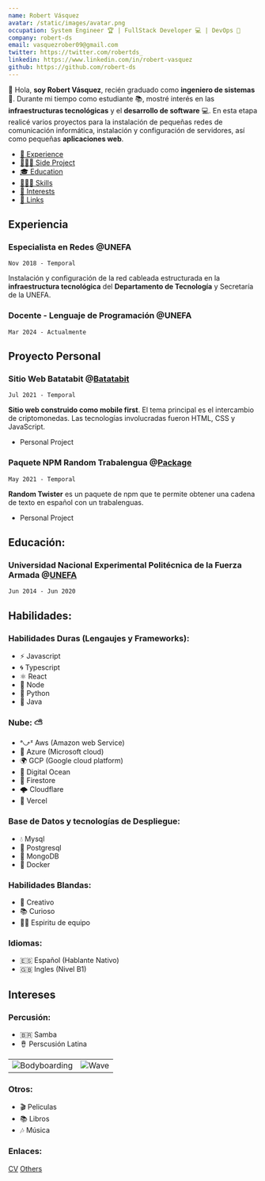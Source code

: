 ```yaml
---
name: Robert Vásquez
avatar: /static/images/avatar.png
occupation: System Engineer 🏆 | FullStack Developer 💻 | DevOps 🚀
company: robert-ds
email: vasquezrober09@gmail.com
twitter: https://twitter.com/robertds_
linkedin: https://www.linkedin.com/in/robert-vasquez
github: https://github.com/robert-ds
---
```


👋 Hola, **soy Robert Vásquez**, recién graduado como **ingeniero de sistemas** 🚀. Durante mi tiempo como estudiante 📚, mostré interés en las **infraestructuras tecnológicas** y el **desarrollo de software** 💻. En esta etapa realicé varios proyectos para la instalación de pequeñas redes de comunicación informática, instalación y configuración de servidores, así como pequeñas **aplicaciones web**.

- [💼 Experience](#experiencia)
- [🧑🏻‍💻 Side Project](#Proyecto-personal)
- [🎓 Education](#educación)
- [🤹🏼‍♂️ Skills](#Habilidades)
- [🏐 Interests](#intereses)
- [🔗 Links](#enlaces)

## Experiencia

### Especialista en Redes **@UNEFA**

`Nov 2018 - Temporal`

Instalación y configuración de la red cableada estructurada en la **infraestructura tecnológica** del **Departamento de Tecnología** y Secretaría de la UNEFA.

### Docente - Lenguaje de Programación **@UNEFA**

`Mar 2024 - Actualmente`

## Proyecto Personal

### Sitio Web Batatabit @[Batatabit](https://github.com/robert-ds/Batatabit)

`Jul 2021 - Temporal`

**Sitio web construido como mobile first**. El tema principal es el intercambio de criptomonedas.
Las tecnologías involucradas fueron HTML, CSS y JavaScript.

- Personal Project

### Paquete NPM Random Trabalengua @[Package](https://github.com/robert-ds/npm-random-trabalengua)

`May 2021 - Temporal`

**Random Twister** es un paquete de npm que te permite obtener una cadena de texto en español con un trabalenguas.

- Personal Project

## Educación:
### Universidad Nacional Experimental Politécnica de la Fuerza Armada @[UNEFA](https://www.unefa.edu.ve/)

`Jun 2014 - Jun 2020`

## Habilidades:

### Habilidades Duras (Lengaujes y Frameworks):

- ⚡  Javascript
- 🌀 Typescript
- ⚛  React
- 💚 Node
- 🐍 Python
- 🍵 Java

### Nube: ⛅

- ᵃ⤻ᶻ Aws (Amazon web Service)
- 🐬 Azure (Microsoft cloud)
- 🌍 GCP (Google cloud platform)
- 🌊 Digital Ocean
- 🌋 Firestore
- 🌩 Cloudflare
- 🍷 Vercel

### Base de Datos y tecnologías de Despliegue:

- 💧 Mysql
- 🐘 Postgresql
- 🌱 MongoDB
- 🐳 Docker

### Habilidades Blandas:

- 🎨 Creativo
- 📚 Curioso
- 🤝🏼 Espiritu de equipo

### Idiomas:

- 🇪🇸 Español (Hablante Nativo)
- 🇬🇧 Ingles (Nivel B1)

## Intereses

### Percusión:

- 🇧🇷 Samba
- 🪘 Perscusión Latina

|                                                       |                                         |
| ----------------------------------------------------- | --------------------------------------- |
| ![Bodyboarding](/static/images/samba.png) | ![Wave](/static/images/latin-percussion.png) |

### Otros:

- 🎬 Peliculas
- 📚 Libros
- 🎶 Música

### Enlaces:

  [CV](https://www.notion.so/motley-ds/Robert-V-squez-Ingeniero-de-Sistemas-638439d943d04a39bac3a251368d7d7d?pvs=4)
  [Others](https://bit.ly/m/robert-ds)

